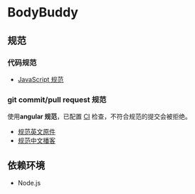 # BodyBuddy

## 规范

### 代码规范

- [JavaScript 规范](https://zh-google-styleguide.readthedocs.io/en/latest/google-javascript-styleguide/javascript_language_rules/#)

### git commit/pull request 规范

使用**angular 规范**，已配置 [CI](./.github/workflows/main_ci.yml) 检查，不符合规范的提交会被拒绝。

- [规范英文原件](https://github.com/angular/angular/blob/22b96b9/CONTRIBUTING.md#-commit-message-guidelines)
- [规范中文播客](https://zj-git-guide.readthedocs.io/zh-cn/latest/message/Angular%E6%8F%90%E4%BA%A4%E4%BF%A1%E6%81%AF%E8%A7%84%E8%8C%83/)

## 依赖环境

- Node.js
